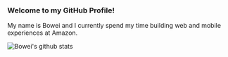### Welcome to my GitHub Profile!

My name is Bowei and I currently spend my time building web and mobile experiences at Amazon.

![Bowei's github stats](https://github-readme-stats.vercel.app/api?username=boweihan&show_icons=true&hide=["issues"])
